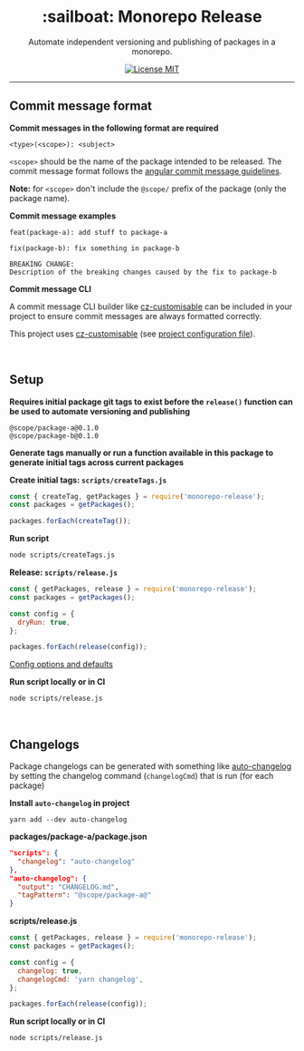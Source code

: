 <h1 align="center">:sailboat: Monorepo Release</h1>

<p align="center">Automate independent versioning and publishing of packages in a monorepo</a>.</p>

<p align="center">
  <a href="https://opensource.org/licenses/MIT">
    <img src="https://img.shields.io/badge/license-MIT-rebeccapurple.svg?style=flat-square" alt="License MIT">
  </a>
</p>

<hr />

## Commit message format

**Commit messages in the following format are required**

```
<type>(<scope>): <subject>
```

`<scope>` should be the name of the package intended to be released. The commit message format follows the [angular commit message guidelines](https://github.com/angular/angular/blob/master/CONTRIBUTING.md#-commit-message-guidelines).

**Note:** for `<scope>` don't include the `@scope/` prefix of the package (only the package name).

**Commit message examples**

```
feat(package-a): add stuff to package-a
```

```
fix(package-b): fix something in package-b

BREAKING CHANGE:
Description of the breaking changes caused by the fix to package-b
```

**Commit message CLI**

A commit message CLI builder like [cz-customisable](https://github.com/leonardoanalista/cz-customizable) can be included in your project to ensure commit messages are always formatted correctly.

This project uses [cz-customisable](https://github.com/leonardoanalista/cz-customizable) (see [project configuration file](https://github.com/shinobi5/monorepo-release/blob/master/.cz-config.js)).

<br />

## Setup

**Requires initial package git tags to exist before the `release()` function can be used to automate versioning and publishing**

```
@scope/package-a@0.1.0
@scope/package-b@0.1.0
```

**Generate tags manually or run a function available in this package to generate initial tags across current packages**

**Create initial tags: `scripts/createTags.js`**

```js
const { createTag, getPackages } = require('monorepo-release');
const packages = getPackages();

packages.forEach(createTag());
```

**Run script**

```bash
node scripts/createTags.js
```

**Release: `scripts/release.js`**

```js
const { getPackages, release } = require('monorepo-release');
const packages = getPackages();

const config = {
  dryRun: true,
};

packages.forEach(release(config));
```

[Config options and defaults](https://github.com/shinobi5/monorepo-release/blob/master/src/defaultConfig.js)

**Run script locally or in CI**

```bash
node scripts/release.js
```

<br />

## Changelogs

Package changelogs can be generated with something like [auto-changelog](https://github.com/CookPete/auto-changelog) by setting the changelog command (`changelogCmd`) that is run (for each package)

**Install `auto-changelog` in project**

```
yarn add --dev auto-changelog
```

**packages/package-a/package.json**

```json
"scripts": {
  "changelog": "auto-changelog"
},
"auto-changelog": {
  "output": "CHANGELOG.md",
  "tagPattern": "@scope/package-a@"
}
```

**scripts/release.js**

```js
const { getPackages, release } = require('monorepo-release');
const packages = getPackages();

const config = {
  changelog: true,
  changelogCmd: 'yarn changelog',
};

packages.forEach(release(config));
```

**Run script locally or in CI**

```bash
node scripts/release.js
```
